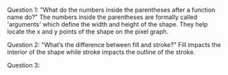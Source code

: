 Question 1:
"What do the numbers inside the parentheses after a function name do?"
The numbers inside the parentheses are formally called 'arguments' which define the width and height of the shape. They help locate the x and y points of the shape on the pixel graph.

Question 2:
"What’s the difference between fill and stroke?"
Fill impacts the interior of the shape while stroke impacts the outline of the stroke.

Question 3:
